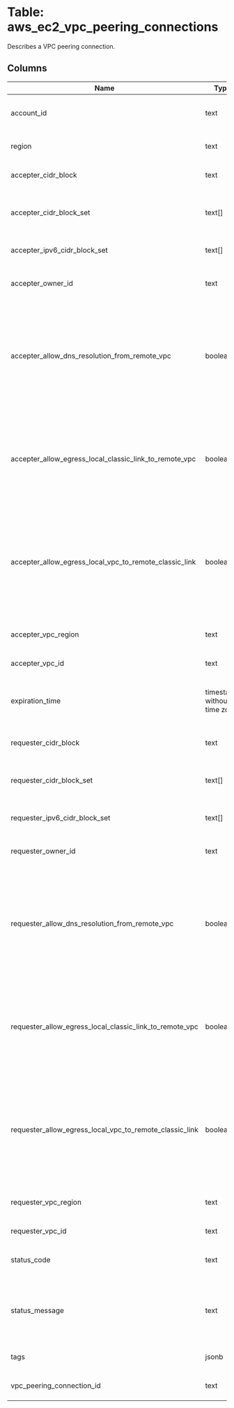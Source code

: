 
# Table: aws_ec2_vpc_peering_connections
Describes a VPC peering connection.
## Columns
| Name        | Type           | Description  |
| ------------- | ------------- | -----  |
|account_id|text|The AWS Account ID of the resource.|
|region|text|The AWS Region of the resource.|
|accepter_cidr_block|text|The IPv4 CIDR block for the VPC.|
|accepter_cidr_block_set|text[]|Information about the IPv4 CIDR blocks for the VPC.|
|accepter_ipv6_cidr_block_set|text[]|The IPv6 CIDR block for the VPC.|
|accepter_owner_id|text|The AWS account ID of the VPC owner.|
|accepter_allow_dns_resolution_from_remote_vpc|boolean|Indicates whether a local VPC can resolve public DNS hostnames to private IP addresses when queried from instances in a peer VPC.|
|accepter_allow_egress_local_classic_link_to_remote_vpc|boolean|Indicates whether a local ClassicLink connection can communicate with the peer VPC over the VPC peering connection.|
|accepter_allow_egress_local_vpc_to_remote_classic_link|boolean|Indicates whether a local VPC can communicate with a ClassicLink connection in the peer VPC over the VPC peering connection.|
|accepter_vpc_region|text|The Region in which the VPC is located.|
|accepter_vpc_id|text|The ID of the VPC.|
|expiration_time|timestamp without time zone|The time that an unaccepted VPC peering connection will expire.|
|requester_cidr_block|text|The IPv4 CIDR block for the VPC.|
|requester_cidr_block_set|text[]|Information about the IPv4 CIDR blocks for the VPC.|
|requester_ipv6_cidr_block_set|text[]|The IPv6 CIDR block for the VPC.|
|requester_owner_id|text|The AWS account ID of the VPC owner.|
|requester_allow_dns_resolution_from_remote_vpc|boolean|Indicates whether a local VPC can resolve public DNS hostnames to private IP addresses when queried from instances in a peer VPC.|
|requester_allow_egress_local_classic_link_to_remote_vpc|boolean|Indicates whether a local ClassicLink connection can communicate with the peer VPC over the VPC peering connection.|
|requester_allow_egress_local_vpc_to_remote_classic_link|boolean|Indicates whether a local VPC can communicate with a ClassicLink connection in the peer VPC over the VPC peering connection.|
|requester_vpc_region|text|The Region in which the VPC is located.|
|requester_vpc_id|text|The ID of the VPC.|
|status_code|text|The status of the VPC peering connection.|
|status_message|text|A message that provides more information about the status, if applicable.|
|tags|jsonb|Any tags assigned to the resource.|
|vpc_peering_connection_id|text|The ID of the VPC peering connection.|
